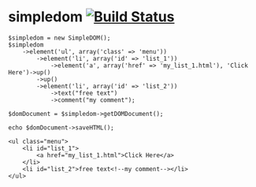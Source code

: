 simpledom [![Build Status](https://secure.travis-ci.org/chentepixtol/simpledom.png?branch=master)](http://travis-ci.org/chentepixtol/simpledom)
============


    $simpledom = new SimpleDOM();
    $simpledom
        ->element('ul', array('class' => 'menu'))
            ->element('li', array('id' => 'list_1'))
                ->element('a', array('href' => 'my_list_1.html'), 'Click Here')->up()
            ->up()
            ->element('li', array('id' => 'list_2'))
                ->text("free text")
                ->comment("my comment");

    $domDocument = $simpledom->getDOMDocument();
    
    echo $domDocument->saveHTML();
    
    <ul class="menu">
        <li id="list_1">
            <a href="my_list_1.html">Click Here</a>
        </li>
        <li id="list_2">free text<!--my comment--></li>
    </ul>
    
